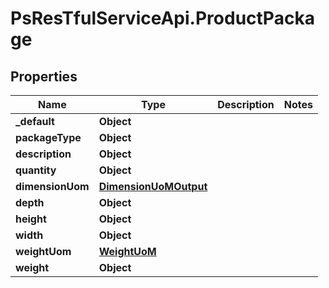 # PsResTfulServiceApi.ProductPackage

## Properties
Name | Type | Description | Notes
------------ | ------------- | ------------- | -------------
**_default** | **Object** |  | 
**packageType** | **Object** |  | 
**description** | **Object** |  | 
**quantity** | **Object** |  | 
**dimensionUom** | [**DimensionUoMOutput**](DimensionUoMOutput.md) |  | 
**depth** | **Object** |  | 
**height** | **Object** |  | 
**width** | **Object** |  | 
**weightUom** | [**WeightUoM**](WeightUoM.md) |  | 
**weight** | **Object** |  | 
